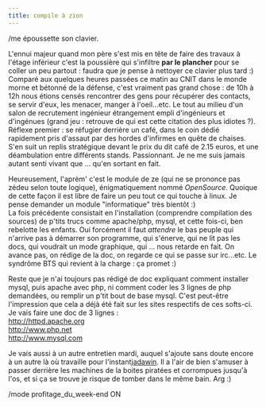 ```yaml
---
title: compile à zion
---
```


/me époussette son clavier.

L'ennui majeur quand mon père s'est mis en tête de faire des travaux à l'étage
inférieur c'est la poussière qui s'infiltre **par le plancher** pour se coller
un peu partout : faudra que je pense à nettoyer ce clavier plus tard :)  
Comparé aux quelques heures passées ce matin au CNIT dans le monde morne et
bétonné de la défense, c'est vraiment pas grand chose : de 10h à 12h nous
étions censés rencontrer des gens pour récupérer des contacts, se servir
d'eux, les menacer, manger à l'oeil...etc. Le tout au milieu d'un salon de
recrutement ingénieur étrangement empli d'ingénieurs et d'ingénues (grand jeu
: retrouve de qui est cette citation des plus idiotes ?). Réflexe premier : se
réfugier derrière un café, dans le coin dédié rapidement pris d'assaut par des
hordes d'infirmes en quête de chaises. S'en suit un replis stratégique devant
le prix du dit café de 2.15 euros, et une déambulation entre différents
stands. Passionnant. Je ne me suis jamais autant senti vivant que ... qu'en
sortant en fait.

Heureusement, l'aprèm' c'est le module de ze (qui ne se prononce pas zédeu
selon toute logique), énigmatiquement nommé _OpenSource_. Quoique de cette
façon il est libre de faire un peu tout ce qui touche à linux. Je pense
demander un module "informatique" très bientôt :)  
La fois précédente consistait en l'installation (comprendre compilation des
sources) de p'tits trucs comme apache/php, mysql, et cette fois-ci, ben
rebelotte les enfants. Oui forcément il faut _attendre_ le bas peuple qui
n'arrive pas à démarrer son programme, qui s'énerve, qui ne lit pas les docs,
qui voudrait un mode graphique, qui ... nous retarde en fait. On avance pas,
on rédige de la doc, on regarde ce qui se passe sur irc...etc. Le syndrôme BTS
qui revient à la charge : ça promet :)

Reste que je n'ai toujours pas rédigé de doc expliquant comment installer
mysql, puis apache avec php, ni comment coder les 3 lignes de php demandées,
ou remplir un p'tit bout de base mysql. C'est peut-être l'impression que cela
a déjà été fait sur les sites respectifs de ces softs-ci.  
Je vais faire une doc de 3 lignes :  
<http://httpd.apache.org>  
<http://www.php.net>  
<http://www.mysql.com>

Je vais aussi à un autre entretien mardi, auquel s'ajoute sans doute encore à
un autre là où travaille pour
l'instant[jadawin](http://j4dawin.homelinux.com/welcome.html). Il a l'air de
bien s'amuser à passer derrière les machines de la boites piratées et
corrompues jusqu'à l'os, et si ça se trouve je risque de tomber dans le même
bain. Arg :)

/mode profitage_du_week-end ON

